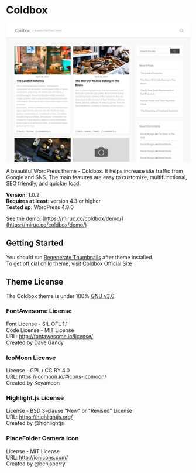# Coldbox

![coldbox-screenshot](/screenshot.jpg)

A beautiful WordPress theme - Coldbox. It helps increase site traffic from Google and SNS. The main features are easy to customize, multifunctional, SEO friendly, and quicker load.

**Version**: 1.0.2  
**Requires at least**: version 4.3 or higher  
**Tested up**: WordPress 4.8.0

See the demo: [https://miruc.co/coldbox/demo/](https://miruc.co/coldbox/demo/)

## Getting Started
You should run [Regenerate Thumbnails](https://ja.wordpress.org/plugins/regenerate-thumbnails/) after theme installed.  
To get official child theme, visit [Coldbox Official Site](https://miruc.co/coldbox/)
<!-- **Documentation** -->

## Theme License
The Coldbox theme is under 100% [GNU v3.0](http://www.gnu.org/licenses/gpl-3.0.html).

### FontAwesome License
Font License - SIL OFL 1.1  
Code License - MIT License  
URL: http://fontawesome.io/license/  
Created by Dave Gandy  

### IcoMoon License
License - GPL / CC BY 4.0  
URL: https://icomoon.io/#icons-icomoon/  
Created by Keyamoon  

### Highlight.js License
License - BSD 3-clause "New" or "Revised" License  
URL: https://highlightjs.org/  
Created by @highlightjs  

### PlaceFolder Camera icon
License - MIT License  
URL: http://ionicons.com/  
Created by @benjsperry  
